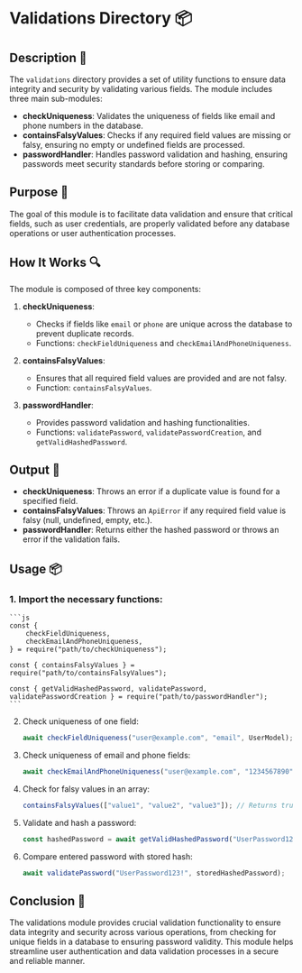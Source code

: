 # Validations Directory 📦

## Description 📝

The `validations` directory provides a set of utility functions to ensure data integrity and security by validating various fields.
The module includes three main sub-modules:

-   **checkUniqueness**: Validates the uniqueness of fields like email and phone numbers in the database.
-   **containsFalsyValues**: Checks if any required field values are missing or falsy, ensuring no empty or undefined fields are processed.
-   **passwordHandler**: Handles password validation and hashing, ensuring passwords meet security standards before storing or comparing.

## Purpose 🎯

The goal of this module is to facilitate data validation and ensure that critical fields, such as user credentials, are properly validated before any database operations or user authentication processes.

## How It Works 🔍

The module is composed of three key components:

1. **checkUniqueness**:

    - Checks if fields like `email` or `phone` are unique across the database to prevent duplicate records.
    - Functions: `checkFieldUniqueness` and `checkEmailAndPhoneUniqueness`.

2. **containsFalsyValues**:

    - Ensures that all required field values are provided and are not falsy.
    - Function: `containsFalsyValues`.

3. **passwordHandler**:
    - Provides password validation and hashing functionalities.
    - Functions: `validatePassword`, `validatePasswordCreation`, and `getValidHashedPassword`.

## Output 📜

-   **checkUniqueness**: Throws an error if a duplicate value is found for a specified field.
-   **containsFalsyValues**: Throws an `ApiError` if any required field value is falsy (null, undefined, empty, etc.).
-   **passwordHandler**: Returns either the hashed password or throws an error if the validation fails.

## Usage 📦

### 1. Import the necessary functions:

    ```js
    const {
        checkFieldUniqueness,
        checkEmailAndPhoneUniqueness,
    } = require("path/to/checkUniqueness");

    const { containsFalsyValues } = require("path/to/containsFalsyValues");

    const { getValidHashedPassword, validatePassword, validatePasswordCreation } = require("path/to/passwordHandler");
    ```

2. Check uniqueness of one field:

    ```js
    await checkFieldUniqueness("user@example.com", "email", UserModel);
    ```

3. Check uniqueness of email and phone fields:

    ```js
    await checkEmailAndPhoneUniqueness("user@example.com", "1234567890", UserModel); 3. Using containsFalsyValues:
    ```

4. Check for falsy values in an array:

    ```js
    containsFalsyValues(["value1", "value2", "value3"]); // Returns true if all values are valid 4. Using passwordHandler:
    ```

5. Validate and hash a password:

    ```js
    const hashedPassword = await getValidHashedPassword("UserPassword123!");
    ```

6. Compare entered password with stored hash:

    ```js
    await validatePassword("UserPassword123!", storedHashedPassword);
    ```

## Conclusion 🚀

The validations module provides crucial validation functionality to ensure data integrity and security across various operations, from checking for unique fields in a database to ensuring password validity.
This module helps streamline user authentication and data validation processes in a secure and reliable manner.

